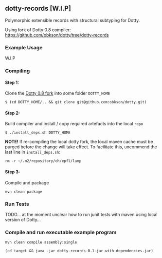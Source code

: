 ## dotty-records [W.I.P]

Polymorphic extensible records with structural subtyping for Dotty.

Using fork of Dotty 0.8 compiler: <https://github.com/obkson/dotty/tree/dotty-records>

### Example Usage

W.I.P

<!--
Assuming the library is [compiled](compiling) using the Dotty fork, fire up a dotty REPL with `dotty-records` on the class path:

```
dotr -classpath target/dotty-records-0.1-jar-with-dependencies.jar -repl
```

Import compiler-support library and dotty-records `Record` class implementation:

```
scala> import dotty.records._; import records.Record
```

Creating a record with two typed fields:

```
scala> val r = Record("name"->>"Morty", "age"->>14)
val r: records.Record{name: String; age: Int} = Record(name=Olle, age=14)
```

Type-safe field access using dot notation:

```
scala> r.name
val res0: String = "Morty"

scala> r.age
val res1: Int = 14

scala> r.foo
1 |r.foo
  |^^^^^
  |value `foo` is not a member of records.Record{name: String; age: Int}
```

Records can be extended with additional fields:

```
scala> val s = r + ("ssn"->>"AAA-GG-SSSS")
val s: records.Record{name: String; age: Int; ssn: String}
  = Record(name=Olle, age=14, ssn=AAA-GG-SSSS)
```

Extension is immutable:

```
scala> r
val r: records.Record{name: String; age: Int} = Record(name=Olle, age=14)
```

It also works in polymorphic contexts, given proof of extensibility in the form of a context bound:

```
def addSSN[R <: Record : Ext["ssn", String]](r: R, ssn: String) = r + ("ssn"->>ssn)

scala> addSSN(r)
val res2: records.Record{name: String; age: Int; ssn: String}
  = Record(name=Olle, age=14, ssn=AAA-GG-SSSS)
```

-->

### Compiling

#### Step 1:

Clone the [Dotty 0.8 fork](https://github.com/obkson/dotty/tree/dotty-records) into some folder `DOTTY_HOME`

```
$ (cd DOTTY_HOME/.. && git clone git@github.com:obkson/dotty.git)
```

#### Step 2:

Build compiler and install / copy required artefacts into the local `repo`

```
$ ./install_deps.sh DOTTY_HOME
```

**NOTE!** If re-compiling the local dotty fork, the local maven cache must be purged before the change will take effect.
To facilitate this, uncommend the last line in `install_deps.sh`:

```
rm -r ~/.m2/repository/ch/epfl/lamp
```

#### Step 3:

Compile and package

```
mvn clean package
```

### Run Tests

TODO... at the moment unclear how to run junit tests with maven using local version of Dotty...

### Compile and run executable example program

```
mvn clean compile assembly:single
```

```
(cd target && java -jar dotty-records-0.1-jar-with-dependencies.jar)
```

